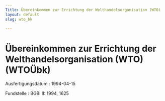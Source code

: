 ```yaml
---
Title: Übereinkommen zur Errichtung der Welthandelsorganisation (WTO)
layout: default
slug: wto_bk

---
```


# Übereinkommen zur Errichtung der Welthandelsorganisation (WTO) (WTOÜbk)

Ausfertigungsdatum
:   1994-04-15

Fundstelle
:   BGBl II: 1994, 1625

